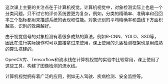 这次课上主要的关注点在于计算机视觉。计算机视觉中，对象检测实际上也是一个分类问题，只不过它的评价系统要更为复杂，例如，分类的精确率、准确率和召回率三个指标都用来描述系统的表现和性能。对象识别的平均精确率和曲线下方面积越高，识别的效果越好。

由于视觉信号的对象检测有着很多成熟的算法，例如R-CNN、YOLO、SSD等，因此在进行实际操作时可以直接拿过来使用，课上使用的头盔检测框架也是用成熟的算法搭建的。

OpenCV库、Tensorflow和流水线在计算机视觉的实验中比较常用，课上使用了这些工具，构建了图像检测的流水线。

计算机视觉拥有着广泛的应用，例如无人驾驶、疾病检测、安全监控等。